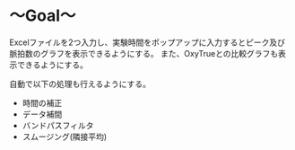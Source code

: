# ～Goal～

Excelファイルを2つ入力し、実験時間をポップアップに入力するとピーク及び脈拍数のグラフを表示できるようにする。
また、OxyTrueとの比較グラフも表示できるようにする。

自動で以下の処理も行えるようにする。
- 時間の補正
- データ補間
- バンドパスフィルタ
- スムージング(隣接平均)

 
